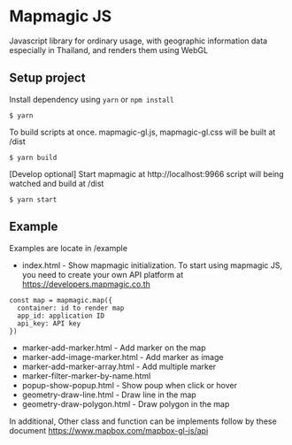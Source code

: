 # Mapmagic JS
Javascript library for ordinary usage, with geographic information data especially in Thailand, and renders them using WebGL

## Setup project
Install dependency using `yarn` or `npm install`
```
$ yarn
```
To build scripts at once. mapmagic-gl.js, mapmagic-gl.css will be built at /dist
```
$ yarn build
```
[Develop optional] Start mapmagic at http://localhost:9966
script will being watched and build at /dist
```
$ yarn start
```

## Example
Examples are locate in /example
- index.html - Show mapmagic initialization.
To start using mapmagic JS, you need to create your own API platform at https://developers.mapmagic.co.th
```
const map = mapmagic.map({
  container: id to render map
  app_id: application ID
  api_key: API key
})
```
- marker-add-marker.html - Add marker on the map
- marker-add-image-marker.html - Add marker as image
- marker-add-marker-array.html - Add multiple marker
- marker-filter-marker-by-name.html
- popup-show-popup.html - Show poup when click or hover
- geometry-draw-line.html - Draw line in the map
- geometry-draw-polygon.html - Draw polygon in the map


In additional, Other class and function can be implements follow by these document https://www.mapbox.com/mapbox-gl-js/api

<!-- [<img width="400" alt="Mapbox" src="docs/pages/assets/logo.png">](https://www.mapbox.com/)

**Mapbox GL JS** is a JavaScript library for interactive, customizable vector maps on the web. It takes map styles that conform to the
[Mapbox Style Specification](https://github.com/mapbox/mapbox-gl-js/style-spec/), applies them to vector tiles that
conform to the [Mapbox Vector Tile Specification](https://github.com/mapbox/vector-tile-spec), and renders them using
WebGL.

Mapbox GL JS is part of the [cross-platform Mapbox GL ecosystem](https://www.mapbox.com/maps/), which also includes
compatible native SDKs for applications on [Android](https://www.mapbox.com/android-sdk/),
[iOS](https://www.mapbox.com/ios-sdk/), [macOS](http://mapbox.github.io/mapbox-gl-native/macos),
[Qt](https://github.com/mapbox/mapbox-gl-native/tree/master/platform/qt), and [React Native](https://github.com/mapbox/react-native-mapbox-gl/). Mapbox provides building blocks to add location features like maps, search, and navigation into any experience you
create. To get started with GL JS or any of our other building blocks,
[sign up for a Mapbox account](https://www.mapbox.com/signup/).

In addition to GL JS, this repository contains code, issues, and test fixtures that are common to both GL JS and the
native SDKs. For code and issues specific to the native SDKs, see the
[mapbox/mapbox-gl-native](https://github.com/mapbox/mapbox-gl-native/) repository.

- [Getting started with Mapbox GL JS](https://www.mapbox.com/mapbox-gl-js/api/)
- [API documentation](https://www.mapbox.com/mapbox-gl-js/api/)
- [Examples](https://www.mapbox.com/mapbox-gl-js/examples/)
- [Style documentation](https://www.mapbox.com/mapbox-gl-js/style-spec/)
- [Open source styles](https://github.com/mapbox/mapbox-gl-styles)
- [Roadmap](https://www.mapbox.com/mapbox-gl-js/roadmap/)
- [Contributor documentation](https://github.com/mapbox/mapbox-gl-js/blob/master/CONTRIBUTING.md)

[<img width="981" alt="Mapbox GL gallery" src="docs/pages/assets/gallery.png">](https://www.mapbox.com/gallery/)

## License

Mapbox GL JS is licensed under the [3-Clause BSD license](https://github.com/mapbox/mapbox-gl-js/blob/master/LICENSE.txt).
The licenses of its dependencies are tracked via [FOSSA](https://app.fossa.io/projects/git%2Bhttps%3A%2F%2Fgithub.com%2Fmapbox%2Fmapbox-gl-js):

[![FOSSA Status](https://app.fossa.io/api/projects/git%2Bhttps%3A%2F%2Fgithub.com%2Fmapbox%2Fmapbox-gl-js.svg?type=large)](https://app.fossa.io/projects/git%2Bhttps%3A%2F%2Fgithub.com%2Fmapbox%2Fmapbox-gl-js?ref=badge_large) -->
